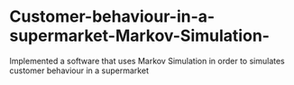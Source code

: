 # Customer-behaviour-in-a-supermarket-Markov-Simulation-
Implemented a software that uses Markov Simulation in order to simulates customer behaviour in a supermarket
